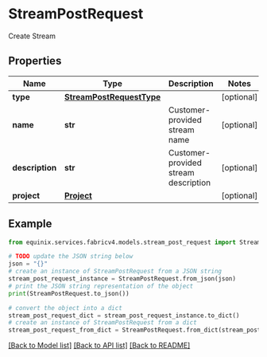 # StreamPostRequest

Create Stream

## Properties

Name | Type | Description | Notes
------------ | ------------- | ------------- | -------------
**type** | [**StreamPostRequestType**](StreamPostRequestType.md) |  | [optional] 
**name** | **str** | Customer-provided stream name | [optional] 
**description** | **str** | Customer-provided stream description | [optional] 
**project** | [**Project**](Project.md) |  | [optional] 

## Example

```python
from equinix.services.fabricv4.models.stream_post_request import StreamPostRequest

# TODO update the JSON string below
json = "{}"
# create an instance of StreamPostRequest from a JSON string
stream_post_request_instance = StreamPostRequest.from_json(json)
# print the JSON string representation of the object
print(StreamPostRequest.to_json())

# convert the object into a dict
stream_post_request_dict = stream_post_request_instance.to_dict()
# create an instance of StreamPostRequest from a dict
stream_post_request_from_dict = StreamPostRequest.from_dict(stream_post_request_dict)
```
[[Back to Model list]](../README.md#documentation-for-models) [[Back to API list]](../README.md#documentation-for-api-endpoints) [[Back to README]](../README.md)


